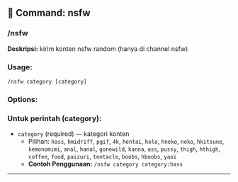 ## 📁 Command: nsfw

### /nsfw

**Deskripsi:** kirim konten nsfw random (hanya di channel nsfw)

### Usage:
`/nsfw category [category]`

### Options:
### Untuk perintah (category):
- `category` (required) — kategori konten
  - Pilihan: `hass`, `hmidriff`, `pgif`, `4k`, `hentai`, `holo`, `hneko`, `neko`, `hkitsune`, `kemonomimi`, `anal`, `hanal`, `gonewild`, `kanna`, `ass`, `pussy`, `thigh`, `hthigh`, `coffee`, `food`, `paizuri`, `tentacle`, `boobs`, `hboobs`, `yaoi`
  - **Contoh Penggunaan:** `/nsfw category category:hass`

---

